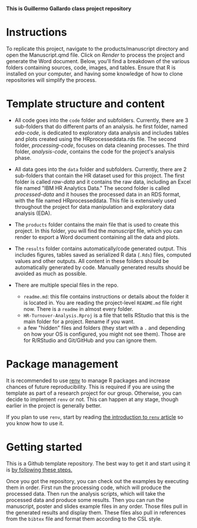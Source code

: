 **This is Guillermo Gallardo class project repository**

# Instructions

To replicate this project, navigate to the products/manuscript directory and open the Manuscript.qmd file. Click on *Render* to process the project and generate the Word document. Below, you'll find a breakdown of the various folders containing sources, code, images, and tables. Ensure that R is installed on your computer, and having some knowledge of how to clone repositories will simplify the process.


# Template structure and content


* All code goes into the `code` folder and subfolders. Currently, there are 3 sub-folders that do different parts of an analysis. he first folder, named *eda-code*, is dedicated to exploratory data analysis and includes tables and plots created using the HRprocesseddata.rds file. The second folder, *processing-code*, focuses on data cleaning processes. The third folder, *analysis-code*, contains the code for the project's analysis phase.

* All data goes into the `data` folder and subfolders. Currently, there are 2 sub-folders that contain the HR dataset used for this project. The first folder is called *raw-data* and it contains the raw data, including an Excel file named "IBM HR Analytics Data." The second folder is called *processed-data* and it houses the processed data in an RDS format, with the file named HRprocesseddata. This file is extensively used throughout the project for data manipulation and exploratory data analysis (EDA).

* The `products` folder contains the main file that is used to create this project. In this folder, you will find the *manuscript* file, which you can render to export a Word document containing all the data and plots.

* The `results` folder contains automatically/code generated output. This includes figures, tables saved as serialized R data (`.Rds`) files, computed values and other outputs. All content in these folders should be automatically generated by code. Manually generated results should be avoided as much as possible.


* There are multiple special files in the repo.
  * `readme.md`: this file contains instructions or details about the folder it
  is located in. You are reading the project-level `README.md` file right now. There is a `readme` in almost every folder.
  * `HR-Turnover-Analysis.Rproj` is a file that tells RStudio that this is the main folder for a project. Rename if you want.
  * a few "hidden" files and folders (they start with a `.` and depending on how your OS is configured, you might not see them). Those are for R/RStudio and Git/GitHub and you can ignore them.




# Package management

It is recommended to use [renv](https://rstudio.github.io/renv/index.html) to manage R packages and increase chances of future reproducibility. This is required if you are using the template as part of a research project for our group. Otherwise, you can decide to implement `renv` or not. This can happen at any stage, though earlier in the project is generally better.

If you plan to use `renv`, start by reading [the introduction to `renv` article](https://rstudio.github.io/renv/articles/renv.html) so you know how to use it.


# Getting started

This is a Github template repository. The best way to get it and start using it is [by following these steps.](https://help.github.com/en/articles/creating-a-repository-from-a-template)

Once you got the repository, you can check out the examples by executing them in order. First run the processing code, which will produce the processed data. Then run the analysis scripts, which will take the processed data and produce some results. Then you can run the manuscript, poster and slides example files in any order. Those files pull in the generated results and display them. These files also pull in references from the `bibtex` file and format them according to the CSL style.
